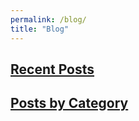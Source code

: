 ```yaml
---
permalink: /blog/
title: "Blog"
---
```

## [Recent Posts](/recent/)

## [Posts by Category](/categories/)
